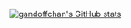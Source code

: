 [![gandoffchan's GitHub stats](https://github-readme-stats.vercel.app/api?username=gandoffchan)](https://github.com/gandoffchan/github-readme-stats)

